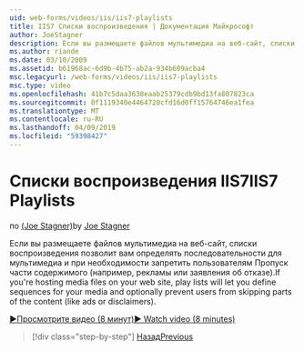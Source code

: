 ```yaml
---
uid: web-forms/videos/iis/iis7-playlists
title: IIS7 Списки воспроизведения | Документация Майкрософт
author: JoeStagner
description: Если вы размещаете файлов мультимедиа на веб-сайт, списки воспроизведения позволит вам определять последовательности для мультимедиа и при необходимости запретить пользователям Пропуск части t...
ms.author: riande
ms.date: 03/10/2009
ms.assetid: b61968ac-6d9b-4b75-ab2a-934b609acba4
msc.legacyurl: /web-forms/videos/iis/iis7-playlists
msc.type: video
ms.openlocfilehash: 41b7c5daa3638eaab25379cdb9bd13fa807823ca
ms.sourcegitcommit: 0f1119340e4464720cfd16d0ff15764746ea1fea
ms.translationtype: MT
ms.contentlocale: ru-RU
ms.lasthandoff: 04/09/2019
ms.locfileid: "59398427"
---
```

# <a name="iis7-playlists"></a><span data-ttu-id="45a75-103">Списки воспроизведения IIS7</span><span class="sxs-lookup"><span data-stu-id="45a75-103">IIS7 Playlists</span></span>

<span data-ttu-id="45a75-104">по [(Joe Stagner)](https://github.com/JoeStagner)</span><span class="sxs-lookup"><span data-stu-id="45a75-104">by [Joe Stagner](https://github.com/JoeStagner)</span></span>

<span data-ttu-id="45a75-105">Если вы размещаете файлов мультимедиа на веб-сайт, списки воспроизведения позволит вам определять последовательности для мультимедиа и при необходимости запретить пользователям Пропуск части содержимого (например, рекламы или заявления об отказе).</span><span class="sxs-lookup"><span data-stu-id="45a75-105">If you're hosting media files on your web site, play lists will let you define sequences for your media and optionally prevent users from skipping parts of the content (like ads or disclaimers).</span></span>

[<span data-ttu-id="45a75-106">&#9654;Просмотрите видео (8 минут)</span><span class="sxs-lookup"><span data-stu-id="45a75-106">&#9654; Watch video (8 minutes)</span></span>](https://channel9.msdn.com/Blogs/ASP-NET-Site-Videos/iis7-playlists)

> [!div class="step-by-step"]
> [<span data-ttu-id="45a75-107">Назад</span><span class="sxs-lookup"><span data-stu-id="45a75-107">Previous</span></span>](bit-rate-throttling.md)
